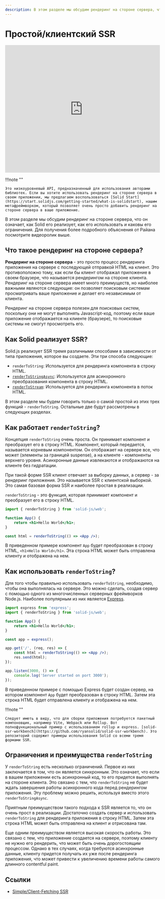```yaml
---
description: В этом разделе мы обсудим рендеринг на стороне сервера, что он означает, как Solid его реализует, как его использовать и каковы его ограничения
---
```


# Простой/клиентский SSR

<iframe width="100%" height="415" src="https://www.youtube.com/embed/0zadjVUV7zM" title="YouTube video player" frameborder="0" allow="accelerometer; autoplay; clipboard-write; encrypted-media; gyroscope; picture-in-picture; web-share" allowfullscreen></iframe>

!!!note ""

    Это низкоуровневый API, предназначенный для использования авторами библиотек. Если вы хотите использовать рендеринг на стороне сервера в своем приложении, мы предлагаем воспользоваться [Solid Start](https://start.solidjs.com/getting-started/what-is-solidstart), нашим метафреймворком, который позволяет очень просто добавить рендеринг на стороне сервера в ваше приложение.

В этом разделе мы обсудим рендеринг на стороне сервера, что он означает, как Solid его реализует, как его использовать и каковы его ограничения. Для получения более подробного объяснения от Райана посмотрите видеоролик выше.

## Что такое рендеринг на стороне сервера?

**Рендеринг на стороне сервера** - это просто процесс рендеринга приложения на сервере с последующей отправкой HTML на клиент. Это противоположно тому, как если бы клиент отображал приложение в своем браузере, что называется рендерингом на стороне клиента. Рендеринг на стороне сервера имеет много преимуществ, но наиболее важными являются следующие: он позволяет поисковым системам просматривать ваше приложение и делает его независимым от клиента.

Рендеринг на стороне сервера полезен для поисковых систем, поскольку они не могут выполнять Javascript-код, поэтому если ваше приложение отображается на клиенте (браузере), то поисковые системы не смогут просмотреть его.

## Как Solid реализует SSR?

Solid.js реализует SSR тремя различными способами в зависимости от типа приложения, которое вы создаете. Эти три способа следующие:

-   `renderToString`: Используется для рендеринга компонента в строку HTML.
-   [`renderToStringAsync`](async-ssr.md): Используется для асинхронного преобразования компонента в строку HTML.
-   [`renderToStream`](streaming.md): Используется для рендеринга компонента в поток HTML.

В этом разделе мы будем говорить только о самой простой из этих трех функций - `renderToString`. Остальные две будут рассмотрены в следующих разделах.

## Как работает `renderToString`?

Концепция `renderToString` очень проста. Он принимает компонент и преобразует его в строку HTML. Компонент, который передается, называется корневым компонентом. Он отображает на сервере все, что может (элементы за границей suspense), а на клиенте - компоненты верхнего уровня. Асинхронные данные извлекаются и отображаются на клиенте без гидратации.

При такой форме SSR клиент отвечает за выборку данных, а сервер - за рендеринг приложения. Это называется SSR с клиентской выборкой. Это самая базовая форма SSR и наиболее простая в реализации.

`renderToString` - это функция, которая принимает компонент и преобразует его в строку HTML.

```jsx
import { renderToString } from 'solid-js/web';

function App() {
    return <h1>Hello World</h1>;
}

const html = renderToString(() => <App />);
```

В приведенном примере компонент `App` будет преобразован в строку HTML, `<h1>Hello World</h1>`. Эта строка HTML может быть отправлена клиенту и отображена на нем.

## Как использовать `renderToString`?

Для того чтобы правильно использовать `renderToString`, необходимо, чтобы она выполнялась на сервере. Это можно сделать, создав сервер с помощью одного из многочисленных серверных фреймворков Node.js. Наиболее популярным из них является [Express](https://expressjs.com/).

```jsx
import express from 'express';
import { renderToString } from 'solid-js/web';

function App() {
    return <h1>Hello World</h1>;
}

const app = express();

app.get('/', (req, res) => {
    const html = renderToString(() => <App />);
    res.send(html);
});

app.listen(3000, () => {
    console.log('Server started on port 3000');
});
```

В приведенном примере с помощью Express будет создан сервер, на котором компонент `App` будет преобразован в строку HTML. Затем эта строка HTML будет отправлена клиенту и отображена на нем.

!!!note ""

    Следует иметь в виду, что для сборки приложения потребуется пакетный компоновщик, например Vite, Webpack или Rollup. Вот полнофункциональный пример с использованием rollup и express. [solid-ssr-workbench](https://github.com/ryansolid/solid-ssr-workbench). Это репозиторий содержит примеры использования Solid со всеми тремя формами SSR.

## Ограничения и преимущества `renderToString`

У `renderToString` есть несколько ограничений. Первое из них заключается в том, что он является синхронным. Это означает, что если в вашем приложении есть асинхронный код, то его придется выполнять на стороне клиента. Это связано с тем, что `renderToString` не будет ждать завершения работы асинхронного кода перед рендерингом приложения. Эту проблему можно решить, используя вместо этого `renderToStringAsync`.

Приятным преимуществом такого подхода к SSR является то, что он очень прост в реализации. Достаточно создать сервер и использовать `renderToString` для рендеринга приложения в строку HTML. Затем эта строка HTML может быть отправлена на клиент и отрисована там.

Еще одним преимуществом является высокая скорость работы. Это связано с тем, что приложение создается на сервере, поэтому клиенту не нужно его рендерить, что может быть очень дорогостоящим процессом. Однако в тех случаях, когда требуются асинхронные данные, клиенту придется получать их уже после рендеринга приложения, что может привести к увеличению времени работы самого длинного contentful paint.

## Ссылки

-   [Simple/Client-Fetching SSR](https://docs.solidjs.com/references/concepts/ssr/simple-client-fetching-ssr)
